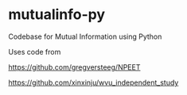 # mutualinfo-py
Codebase for Mutual Information using Python

Uses code from 

https://github.com/gregversteeg/NPEET

https://github.com/xinxinju/wvu_independent_study


